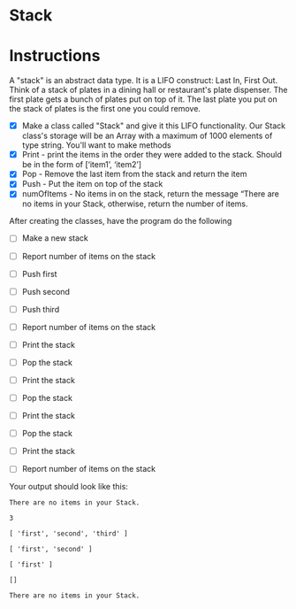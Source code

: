 # Stack

# Instructions

A "stack" is an abstract data type. It is a LIFO construct: Last In, First Out. Think of a stack of plates in a dining hall or restaurant's plate dispenser. The first plate gets a bunch of plates put on top of it. The last plate you put on the stack of plates is the first one you could remove.

- [x] Make a class called "Stack" and give it this LIFO functionality. Our Stack class's storage will be an Array with a maximum of 1000 elements of type string. You'll want to make methods
- [x] Print - print the items in the order they were added to the stack. Should be in the form of [‘item1’, ‘item2’]
- [x] Pop - Remove the last item from the stack and return the item
- [x] Push - Put the item on top of the stack
- [x] numOfItems - No items in on the stack, return the message “There are no items in your Stack, otherwise, return the number of items.

After creating the classes, have the program do the following

- [ ] Make a new stack
- [ ] Report number of items on the stack
- [ ] Push first
- [ ] Push second
- [ ] Push third
- [ ] Report number of items on the stack
- [ ] Print the stack
- [ ] Pop the stack
- [ ] Print the stack
- [ ] Pop the stack
- [ ] Print the stack
- [ ] Pop the stack
- [ ] Print the stack
- [ ] Report number of items on the stack


Your output should look like this:

`There are no items in your Stack.`

`3`

`[ 'first', 'second', 'third' ]`

`[ 'first', 'second' ]`

`[ 'first' ]`

`[]`

`There are no items in your Stack.`

